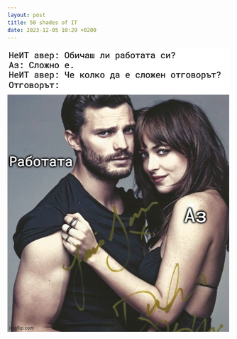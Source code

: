 ```yaml
---
layout: post
title: 50 shades of IT
date: 2023-12-05 10:29 +0200
---
```

![50 Shades](/assets/images/50-shades-it.jpg)